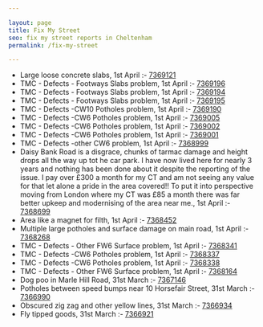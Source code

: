 ```yaml
---

layout: page
title: Fix My Street
seo: fix my street reports in Cheltenham
permalink: /fix-my-street

---
```


<!-- fix_marker starts -->

- Large loose concrete slabs, 1st April :- [7369121](https://www.fixmystreet.com/report/7369121)
- TMC - Defects - Footways Slabs problem, 1st April :- [7369196](https://www.fixmystreet.com/report/7369196)
- TMC - Defects - Footways Slabs problem, 1st April :- [7369194](https://www.fixmystreet.com/report/7369194)
- TMC - Defects - Footways Slabs problem, 1st April :- [7369195](https://www.fixmystreet.com/report/7369195)
- TMC - Defects -CW10 Potholes problem, 1st April :- [7369190](https://www.fixmystreet.com/report/7369190)
- TMC - Defects -CW6 Potholes  problem, 1st April :- [7369005](https://www.fixmystreet.com/report/7369005)
- TMC - Defects -CW6 Potholes  problem, 1st April :- [7369002](https://www.fixmystreet.com/report/7369002)
- TMC - Defects -CW6 Potholes  problem, 1st April :- [7369001](https://www.fixmystreet.com/report/7369001)
- TMC - Defects -other CW6 problem, 1st April :- [7368999](https://www.fixmystreet.com/report/7368999)
- Daisy Bank Road is a disgrace, chunks of tarmac damage and height drops all the way up tot he car park. I have now lived here for nearly 3 years and nothing has been done about it despite the reporting of the issue. I pay over £300 a month for my CT and am not seeing any value for that let alone a pride in the area covered!! To put it into perspective moving from London where my CT was £85 a month there was far better upkeep and modernising of the area near me., 1st April :- [7368699](https://www.fixmystreet.com/report/7368699)
- Area like a magnet for filth, 1st April :- [7368452](https://www.fixmystreet.com/report/7368452)
- Multiple large potholes and surface damage on main road, 1st April :- [7368268](https://www.fixmystreet.com/report/7368268)
- TMC - Defects - Other FW6  Surface problem, 1st April :- [7368341](https://www.fixmystreet.com/report/7368341)
- TMC - Defects -CW6 Potholes  problem, 1st April :- [7368337](https://www.fixmystreet.com/report/7368337)
- TMC - Defects -CW6 Potholes  problem, 1st April :- [7368338](https://www.fixmystreet.com/report/7368338)
- TMC - Defects - Other FW6  Surface problem, 1st April :- [7368164](https://www.fixmystreet.com/report/7368164)
- Dog poo in Marle Hill Road, 31st March :- [7367146](https://www.fixmystreet.com/report/7367146)
- Potholes between speed bumps near 10 Horsefair Street, 31st March :- [7366990](https://www.fixmystreet.com/report/7366990)
- Obscured zig zag and other yellow lines, 31st March :- [7366934](https://www.fixmystreet.com/report/7366934)
- Fly tipped goods, 31st March :- [7366921](https://www.fixmystreet.com/report/7366921)

<!-- fix_marker ends -->